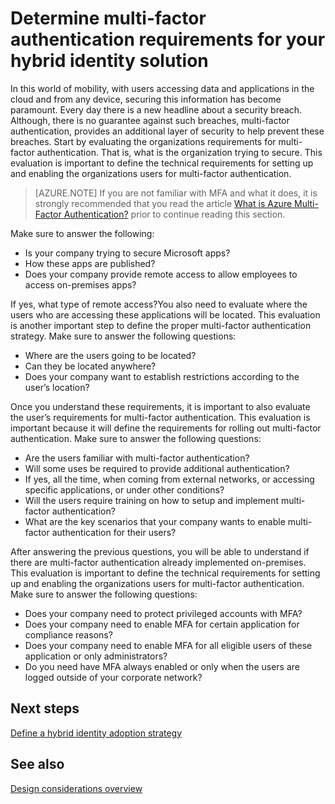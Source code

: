 <properties
    pageTitle="Azure Active Directory hybrid identity design considerations - determine multi-factor authentication requirements"
    description="With Conditional access control, Azure Active Directory checks the specific conditions you pick when authenticating the user and before allowing access to the application. Once those conditions are met, the user is authenticated and allowed access to the application."
    documentationCenter=""
    services="active-directory"
    authors="femila"
    manager="billmath"
    editor=""/>

<tags
    ms.service="active-directory"
    ms.devlang="na"
    ms.topic="article"
    ms.tgt_pltfrm="na"
    ms.workload="identity" 
    ms.date="12/07/2015"
    ms.author="billmath"/>

# Determine multi-factor authentication requirements for your hybrid identity solution

In this world of mobility, with users accessing data and applications in the cloud and from any device, securing this information has become paramount.  Every day there is a new headline about a security breach.  Although, there is no guarantee against such breaches, multi-factor authentication, provides an additional layer of security to help prevent these breaches.
Start by evaluating the organizations requirements for multi-factor authentication. That is, what is the organization trying to secure.  This evaluation is important to define the technical requirements for setting up and enabling the organizations users for multi-factor authentication.

>[AZURE.NOTE]
If you are not familiar with MFA and what it does, it is strongly recommended that you read the article [What is Azure Multi-Factor Authentication?](multi-factor-authentication.md) prior to continue reading this section.

Make sure to answer the following:

- Is your company trying to secure Microsoft apps? 
- How these apps are published?
- Does your company provide remote access to allow employees to access on-premises apps?

If yes, what type of remote access?You also need to evaluate where the users who are accessing these applications will be located. This evaluation is another important step to define the proper multi-factor authentication strategy. Make sure to answer the following questions:

- Where are the users going to be located?
- Can they be located anywhere?
- Does your company want to establish restrictions according to the user’s location?

Once you understand these requirements, it is important to also evaluate the user’s requirements for multi-factor authentication. This evaluation is important because it will define the requirements for rolling out multi-factor authentication. Make sure to answer the following questions:

- Are the users familiar with multi-factor authentication?
- Will some uses be required to provide additional authentication?  
 - If yes, all the time, when coming from external networks, or accessing specific applications, or under other conditions?
- Will the users require training on how to setup and implement multi-factor authentication?
- What are the key scenarios that your company wants to enable multi-factor authentication for their users?

After answering the previous questions, you will be able to understand if there are multi-factor authentication already implemented on-premises. This evaluation is important to define the technical requirements for setting up and enabling the organizations users for multi-factor authentication. Make sure to answer the following questions:

- Does your company need to protect privileged accounts with MFA?
- Does your company need to enable MFA for certain application for compliance reasons?
- Does your company need to enable MFA for all eligible users of these application or only administrators?
- Do you need have MFA always enabled or only when the users are logged outside of your corporate network?


## Next steps
[Define a hybrid identity adoption strategy](active-directory-hybrid-identity-design-considerations-identity-adoption-strategy.md)


## See also
[Design considerations overview](active-directory-hybrid-identity-design-considerations-overview.md)

